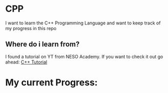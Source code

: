 # CPP
I want to learn the C++ Programming Language and want to keep track of my progress in this repo

## Where do i learn from?
I found a tutorial on YT from NESO Academy. If you want to check it out go ahead: 
[C++ Tutorial](https://www.youtube.com/playlist?list=PLBlnK6fEyqRh6isJ01MBnbNpV3ZsktSyS)

# My current Progress:
